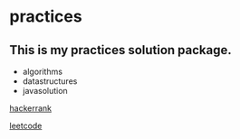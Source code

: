 # practices

## This is my practices solution package.

- algorithms
- datastructures
- javasolution

[hackerrank](https://www.hackerrank.com/tamercankacak)

[leetcode](https://leetcode.com/tamercankacak)